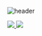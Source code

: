![header](https://capsule-render.vercel.app/api?type=waving&color=auto&customColorList=2&height=300&section=header&text=htwoj&fontSize=120&animation=twinkling)


<a href="s">
  <img src="https://github-readme-stats.vercel.app/api/top-langs/?username=htwoj&exclude_repo=htwoj.github.io&layout=compact&theme=tokyonight" />
</a>
<a href="s">
  <img src="https://github-readme-stats.vercel.app/api?username=htwoj&show_icons=true&theme=calm"  />
</a>
